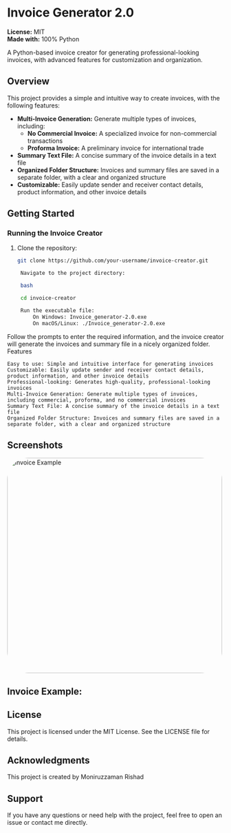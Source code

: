 # Invoice Generator 2.0

**License:** MIT  
**Made with:** 100% Python

A Python-based invoice creator for generating professional-looking invoices, with advanced features for customization and organization.

## Overview

This project provides a simple and intuitive way to create invoices, with the following features:

- **Multi-Invoice Generation:** Generate multiple types of invoices, including:
  - **No Commercial Invoice:** A specialized invoice for non-commercial transactions
  - **Proforma Invoice:** A preliminary invoice for international trade
- **Summary Text File:** A concise summary of the invoice details in a text file
- **Organized Folder Structure:** Invoices and summary files are saved in a separate folder, with a clear and organized structure
- **Customizable:** Easily update sender and receiver contact details, product information, and other invoice details

## Getting Started

### Running the Invoice Creator

1. Clone the repository: 
   ```bash
   git clone https://github.com/your-username/invoice-creator.git

    Navigate to the project directory:

    bash

    cd invoice-creator

    Run the executable file:
        On Windows: Invoice_generator-2.0.exe
        On macOS/Linux: ./Invoice_generator-2.0.exe

Follow the prompts to enter the required information, and the invoice creator will generate the invoices and summary file in a nicely organized folder.
Features

    Easy to use: Simple and intuitive interface for generating invoices
    Customizable: Easily update sender and receiver contact details, product information, and other invoice details
    Professional-looking: Generates high-quality, professional-looking invoices
    Multi-Invoice Generation: Generate multiple types of invoices, including commercial, proforma, and no commercial invoices
    Summary Text File: A concise summary of the invoice details in a text file
    Organized Folder Structure: Invoices and summary files are saved in a separate folder, with a clear and organized structure

## Screenshots
<p align="left">
  <img src="https://github.com/RSB-bd/Invoice_Generator-2.0/blob/main/Invoice%20Window%20design.png" 
       alt="Invoice Example" 
       style="border-radius: 50px; width: 500px; height: auto;"/>
</p>

## Invoice Example:

## License

This project is licensed under the MIT License. See the LICENSE file for details.

## Acknowledgments

   This project is created by Moniruzzaman Rishad

## Support

If you have any questions or need help with the project, feel free to open an issue or contact me directly.



